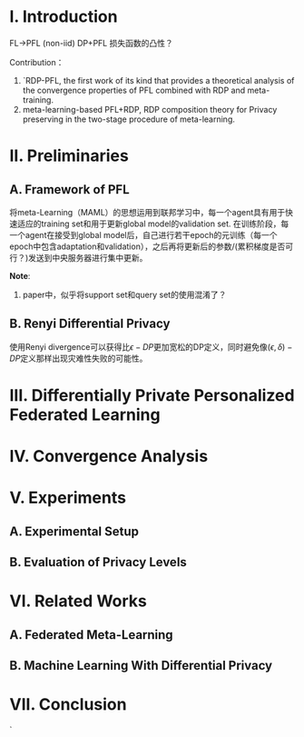 # I. Introduction
FL->PFL (non-iid)
DP+PFL 损失函数的凸性？

Contribution：
1. `RDP-PFL, the first work of its kind that provides a theoretical analysis of the convergence properties of PFL combined with RDP and meta-training.
2. meta-learning-based PFL+RDP, RDP composition theory for Privacy preserving in the two-stage procedure of meta-learning.

# II. Preliminaries
## A. Framework of PFL
将meta-Learning（MAML）的思想运用到联邦学习中，每一个agent具有用于快速适应的training set和用于更新global model的validation set.
在训练阶段，每一个agent在接受到global model后，自己进行若干epoch的元训练（每一个epoch中包含adaptation和validation），之后再将更新后的参数/(累积梯度是否可行？)发送到中央服务器进行集中更新。

**Note**:
1. paper中，似乎将support set和query set的使用混淆了？

## B. Renyi Differential Privacy
使用Renyi divergence可以获得比$\epsilon-DP$更加宽松的DP定义，同时避免像$(\epsilon, \delta)-DP$定义那样出现灾难性失败的可能性。

# III. Differentially Private Personalized Federated Learning

# IV. Convergence Analysis

# V. Experiments

## A. Experimental Setup

## B. Evaluation of Privacy Levels

# VI. Related Works

## A. Federated Meta-Learning

## B. Machine Learning With Differential Privacy

# VII. Conclusion
`